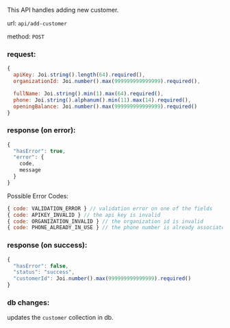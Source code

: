 This API handles adding new customer.

url: `api/add-customer`

method: `POST`

### request: 
```js
{
  apiKey: Joi.string().length(64).required(),
  organizationId: Joi.number().max(999999999999999).required(),

  fullName: Joi.string().min(1).max(64).required(),
  phone: Joi.string().alphanum().min(11).max(14).required(),
  openingBalance: Joi.number().max(999999999999999).required()
}
```

### response (on error):
```js
{
  "hasError": true,
  "error": {
    code,
    message
  }
}
```

Possible Error Codes:
```js
{ code: VALIDATION_ERROR } // validation error on one of the fields
{ code: APIKEY_INVALID } // the api key is invalid
{ code: ORGANIZATION_INVALID } // the organization id is invalid
{ code: PHONE_ALREADY_IN_USE } // the phone number is already associated with another customer
```

### response (on success):
```js
{
  "hasError": false,
  "status": "success",
  "customerId": Joi.number().max(999999999999999).required()
}
```

### db changes:
updates the `customer` collection in db.